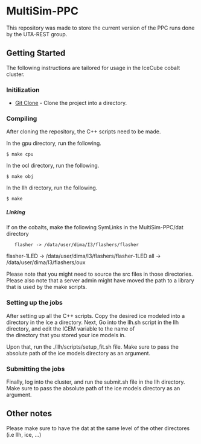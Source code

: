 # MultiSim-PPC
This repository was made to store the current version of the PPC runs done by the UTA-REST group.

## Getting Started
The following instructions are tailored for usage in the IceCube cobalt cluster.

### Initilization
* [Git Clone](https://www.atlassian.com/git/tutorials/setting-up-a-repository/git-clone) - Clone the project into a directory.

### Compiling
After cloning the repository, the C++ scripts need to be made.

In the gpu directory, run the following.
```
$ make cpu
```
In the ocl directory, run the following.
```
$ make obj
```
In the llh directory, run the following.
```
$ make
```

##### Linking

If on the cobalts, make the following SymLinks in the MultiSim-PPC/dat directory

       flasher -> /data/user/dima/I3/flashers/flasher
  flasher-1LED -> /data/user/dima/I3/flashers/flasher-1LED
           all -> /data/user/dima/I3/flashers/oux

Please note that you might need to source the src files in those directories. Please also note that a server admin might have moved the path to a library that is used by the make scripts.

### Setting up the jobs

After setting up all the C++ scripts. Copy the desired ice modeled into a directory in the Ice a directory. Next, Go into the llh.sh script in the llh directory, and edit the ICEM variable to the name of\
 the directory that you stored your ice models in.

Upon that, run the ./llh/scripts/setup_fit.sh file. Make sure to pass the absolute path of the ice models directory as an argument.

### Submitting the jobs

Finally, log into the cluster, and run the submit.sh file in the llh directory. Make sure to pass the absolute path of the ice models directory as an argument.

## Other notes
Please make sure to have the dat at the same level of the other directores (i.e llh, ice, ...)

